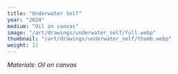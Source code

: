 ```yaml
---
title: "Underwater Self"
year: "2024"
medium: "Oil on canvas"
image: "/art/drawings/underwater_self/full.webp"
thumbnail: "/art/drawings/underwater_self/thumb.webp"
weight: 11
---
```

*Materials: Oil on canvas* 
